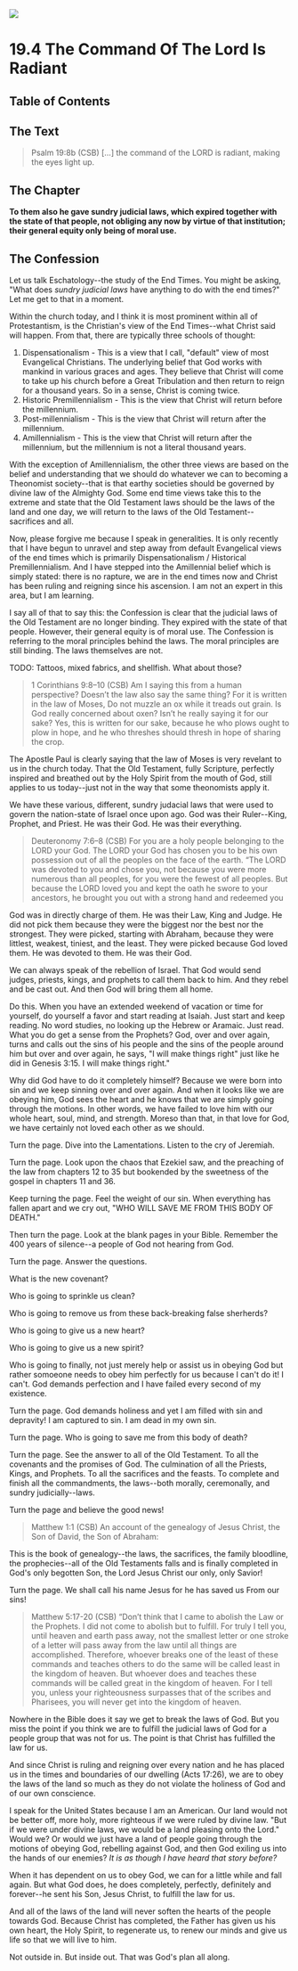 <img class="intro-right" src="art-1689.png">

# 19.4 The Command Of The Lord Is Radiant

## Table of Contents

<!-- toc -->

## The Text

>Psalm 19:8b (CSB) [...] the command of the LORD is radiant, making the eyes light up.

## The Chapter

**To them also he gave sundry judicial laws, which expired together with the state of that people, not obliging any now by virtue of that institution; their general equity only being of moral use.**

## The Confession

Let us talk Eschatology--the study of the End Times. You might be asking, "What does *sundry judicial laws* have anything to do with the end times?" Let me get to that in a moment.

Within the church today, and I think it is most prominent within all of Protestantism, is the Christian's view of the End Times--what Christ said will happen. From that, there are typically three schools of thought:

1. Dispensationalism - This is a view that I call, "default" view of most Evangelical Christians. The underlying belief that God works with mankind in various graces and ages. They believe that Christ will come to take up his church before a Great Tribulation and then return to reign for a thousand years. So in a sense, Christ is coming twice.
2. Historic Premillennialism - This is the view that Christ will return before the millennium.
3. Post-millennialism - This is the view that Christ will return after the millennium.
4. Amillennialism - This is the view that Christ will return after the millennium, but the millennium is not a literal thousand years.

With the exception of Amillennialism, the other three views are based on the belief and understanding that we should do whatever we can to becoming a Theonomist society--that is that earthy societies should be governed by divine law of the Almighty God. Some end time views take this to the extreme and state that the Old Testament laws should be the laws of the land and one day, we will return to the laws of the Old Testament--sacrifices and all.

Now, please forgive me because I speak in generalities. It is only recently that I have begun to unravel and step away from default Evangelical views of the end times which is primarily Dispensationalism / Historical Premillennialism. And I have stepped into the Amillennial belief which is simply stated: there is no rapture, we are in the end times now and Christ has been ruling and reigning since his ascension. I am not an expert in this area, but I am learning.

I say all of that to say this: the Confession is clear that the judicial laws of the Old Testament are no longer binding. They expired with the state of that people. However, their general equity is of moral use. The Confession is referring to the moral principles behind the laws. The moral principles are still binding. The laws themselves are not.

TODO: Tattoos, mixed fabrics, and shellfish. What about those?

>1 Corinthians 9:8–10 (CSB) Am I saying this from a human perspective? Doesn’t the law also say the same thing? For it is written in the law of Moses, Do not muzzle an ox while it treads out grain. Is God really concerned about oxen? Isn’t he really saying it for our sake? Yes, this is written for our sake, because he who plows ought to plow in hope, and he who threshes should thresh in hope of sharing the crop.

The Apostle Paul is clearly saying that the law of Moses is very revelant to us in the church today. That the Old Testament, fully Scripture, perfectly inspired and breathed out by the Holy Spirit from the mouth of God, still applies to us today--just not in the way that some theonomists apply it. 

We have these various, different, sundry judacial laws that were used to govern the nation-state of Israel once upon ago. God was their Ruler--King, Prophet, and Priest. He was their God. He was their everything.

>Deuteronomy 7:6–8 (CSB) For you are a holy people belonging to the LORD your God. The LORD your God has chosen you to be his own possession out of all the peoples on the face of the earth. “The LORD was devoted to you and chose you, not because you were more numerous than all peoples, for you were the fewest of all peoples. But because the LORD loved you and kept the oath he swore to your ancestors, he brought you out with a strong hand and redeemed you

God was in directly charge of them. He was their Law, King and Judge. He did not pick them because they were the biggest nor the best nor the strongest. They were picked, starting with Abraham, because they were littlest, weakest, tiniest, and the least. They were picked because God loved them. He was devoted to them. He was their God.

We can always speak of the rebellion of Israel. That God would send judges, priests, kings, and prophets to call them back to him. And they rebel and be cast out. And then God will bring them all home.

Do this. When you have an extended weekend of vacation or time for yourself, do yourself a favor and start reading at Isaiah. Just start and keep reading. No word studies, no looking up the Hebrew or Aramaic. Just read. What you do get a sense from the Prophets? God, over and over again, turns and calls out the sins of his people and the sins of the people around him but over and over again, he says, "I will make things right" just like he did in Genesis 3:15. I will make things right."

Why did God have to do it completely himself? Because we were born into sin and we keep sinning over and over again. And when it looks like we are obeying him, God sees the heart and he knows that we are simply going through the motions. In other words, we have failed to love him with our whole heart, soul, mind, and strength. Moreso than that, in that love for God, we have certainly not loved each other as we should.

Turn the page. Dive into the Lamentations. Listen to the cry of Jeremiah.

Turn the page. Look upon the chaos that Ezekiel saw, and the preaching of the law from chapters 12 to 35 but bookended by the sweetness of the gospel in chapters 11 and 36.

Keep turning the page. Feel the weight of our sin. When everything has fallen apart and we cry out, "WHO WILL SAVE ME FROM THIS BODY OF DEATH."

Then turn the page. Look at the blank pages in your Bible. Remember the 400 years of silence--a people of God not hearing from God.

Turn the page. Answer the questions.

What is the new covenant?

Who is going to sprinkle us clean?

Who is going to remove us from these back-breaking false sherherds?

Who is going to give us a new heart?

Who is going to give us a new spirit?

Who is going to finally, not just merely help or assist us in obeying God but rather somoeone needs to obey him perfectly for us because I can't do it! I can't. God demands perfection and I have failed every second of my existence.

Turn the page. God demands holiness and yet I am filled with sin and depravity! I am captured to sin. I am dead in my own sin.

Turn the page. Who is going to save me from this body of death?

Turn the page. See the answer to all of the Old Testament. To all the covenants and the promises of God. The culmination of all the Priests, Kings, and Prophets. To all the sacrifices and the feasts. To complete and finish all the commandments, the laws--both morally, ceremonally, and sundry judicially--laws.

Turn the page and believe the good news!

>Matthew 1:1 (CSB) An account of the genealogy of Jesus Christ, the Son of David, the Son of Abraham:

This is the book of genealogy--the laws, the sacrifices, the family bloodline, the prophecies--all of the Old Testaments falls and is finally completed in God's only begotten Son, the Lord Jesus Christ our only, only Savior!

Turn the page. We shall call his name Jesus for he has saved us From our sins!

>Matthew 5:17-20 (CSB) “Don’t think that I came to abolish the Law or the Prophets. I did not come to abolish but to fulfill. For truly I tell you, until heaven and earth pass away, not the smallest letter or one stroke of a letter will pass away from the law until all things are accomplished. Therefore, whoever breaks one of the least of these commands and teaches others to do the same will be called least in the kingdom of heaven. But whoever does and teaches these commands will be called great in the kingdom of heaven. For I tell you, unless your righteousness surpasses that of the scribes and Pharisees, you will never get into the kingdom of heaven.

Nowhere in the Bible does it say we get to break the laws of God. But you miss the point if you think we are to fulfill the judicial laws of God for a people group that was not for us. The point is that Christ has fulfilled the law for us.

And since Christ is ruling and reigning over every nation and he has placed us in the times and boundaries of our dwelling (Acts 17:26), we are to obey the laws of the land so much as they do not violate the holiness of God and of our own conscience.

I speak for the United States because I am an American. Our land would not be better off, more holy, more righteous if we were ruled by divine law. "But if we were under divine laws, we would be a land pleasing onto the Lord." Would we? Or would we just have a land of people going through the motions of obeying God, rebelling against God, and then God exiling us into the hands of our enemies? *It is as though I have heard that story before?*

When it has dependent on us to obey God, we can for a little while and fall again. But what God does, he does completely, perfectly, definitely and forever--he sent his Son, Jesus Christ, to fulfill the law for us.

And all of the laws of the land will never soften the hearts of the people towards God. Because Christ has completed, the Father has given us his own heart, the Holy Spirit, to regenerate us, to renew our minds and give us life so that we will live to him.

Not outside in. But inside out. That was God's plan all along.
